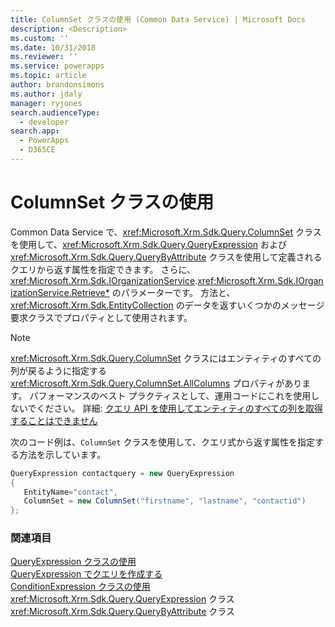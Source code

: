 ```yaml
---
title: ColumnSet クラスの使用 (Common Data Service) | Microsoft Docs
description: <Description>
ms.custom: ''
ms.date: 10/31/2018
ms.reviewer: ''
ms.service: powerapps
ms.topic: article
author: brandonsimons
ms.author: jdaly
manager: ryjones
search.audienceType:
  - developer
search.app:
  - PowerApps
  - D365CE
---
```

# <a name="use-the-columnset-class"></a>ColumnSet クラスの使用

Common Data Service で、<xref:Microsoft.Xrm.Sdk.Query.ColumnSet> クラスを使用して、<xref:Microsoft.Xrm.Sdk.Query.QueryExpression> および <xref:Microsoft.Xrm.Sdk.Query.QueryByAttribute> クラスを使用して定義されるクエリから返す属性を指定できます。 さらに、<xref:Microsoft.Xrm.Sdk.IOrganizationService>.<xref:Microsoft.Xrm.Sdk.IOrganizationService.Retrieve*> のパラメーターです。 方法と、<xref:Microsoft.Xrm.Sdk.EntityCollection> のデータを返すいくつかのメッセージ要求クラスでプロパティとして使用されます。

> [!NOTE]
> <xref:Microsoft.Xrm.Sdk.Query.ColumnSet> クラスにはエンティティのすべての列が戻るように指定する <xref:Microsoft.Xrm.Sdk.Query.ColumnSet.AllColumns> プロパティがあります。 パフォーマンスのベスト プラクティスとして、運用コードにこれを使用しないでください。 詳細: [クエリ API を使用してエンティティのすべての列を取得することはできません](/dynamics365/customer-engagement/guidance/data/retrieve-specific-columns-entity-via-query-apis)

次のコード例は、`ColumnSet` クラスを使用して、クエリ式から返す属性を指定する方法を示しています。  
  
```csharp  
QueryExpression contactquery = new QueryExpression   
{  
   EntityName="contact",  
   ColumnSet = new ColumnSet("firstname", "lastname", "contactid")   
};  
```  
  
### <a name="see-also"></a>関連項目  

[QueryExpression クラスの使用](use-queryexpression-class.md)<br />
[QueryExpression でクエリを作成する](build-queries-with-queryexpression.md)<br />
[ConditionExpression クラスの使用](use-conditionexpression-class.md)<br /> 
<xref:Microsoft.Xrm.Sdk.Query.QueryExpression> クラス <br />
<xref:Microsoft.Xrm.Sdk.Query.QueryByAttribute> クラス <br />